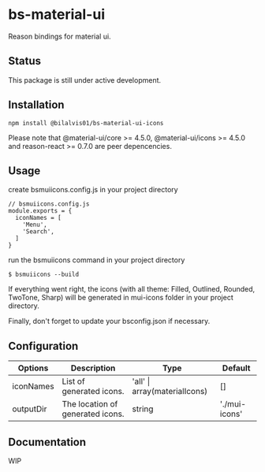 # bs-material-ui
Reason bindings for material ui.

## Status

This package is still under active development.

## Installation

```
npm install @bilalvis01/bs-material-ui-icons
```

Please note that @material-ui/core >= 4.5.0, @material-ui/icons >= 4.5.0 and reason-react >= 0.7.0 are peer depencencies.

## Usage

create bsmuiicons.config.js in your project directory

```
// bsmuiicons.config.js
module.exports = {
  iconNames = [
    'Menu',
    'Search',
  ]
}
```

run the bsmuiicons command in your project directory

```
$ bsmuiicons --build
```

If everything went right, the icons (with all theme: Filled, Outlined, Rounded, TwoTone, Sharp) will be generated in mui-icons folder in your project directory.

Finally, don't forget to update your bsconfig.json if necessary.

## Configuration

| Options | Description | Type | Default |
| --- | --- | --- | --- |
| iconNames | List of generated icons. | 'all' \| array(materialIcons) | \[\] |
| outputDir | The location of generated icons. | string | './mui-icons' |

## Documentation

WIP
